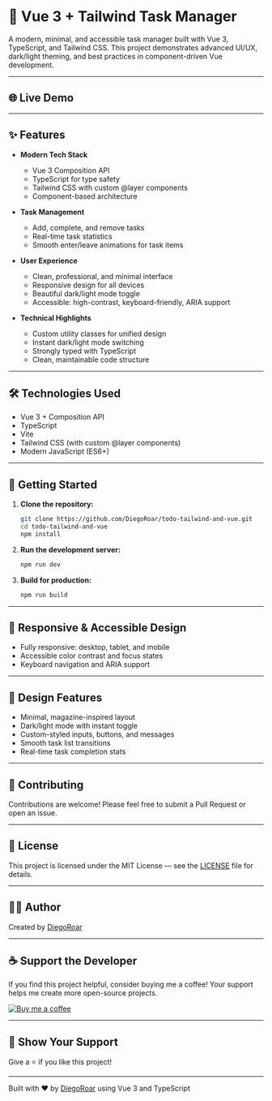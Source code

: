 # 🚀 Vue 3 + Tailwind Task Manager

A modern, minimal, and accessible task manager built with Vue 3, TypeScript, and Tailwind CSS. This project demonstrates advanced UI/UX, dark/light theming, and best practices in component-driven Vue development.

---

## 🌐 Live Demo

---

## ✨ Features

- **Modern Tech Stack**

  - Vue 3 Composition API
  - TypeScript for type safety
  - Tailwind CSS with custom @layer components
  - Component-based architecture

- **Task Management**

  - Add, complete, and remove tasks
  - Real-time task statistics
  - Smooth enter/leave animations for task items

- **User Experience**

  - Clean, professional, and minimal interface
  - Responsive design for all devices
  - Beautiful dark/light mode toggle
  - Accessible: high-contrast, keyboard-friendly, ARIA support

- **Technical Highlights**
  - Custom utility classes for unified design
  - Instant dark/light mode switching
  - Strongly typed with TypeScript
  - Clean, maintainable code structure

---

## 🛠️ Technologies Used

- Vue 3 + Composition API
- TypeScript
- Vite
- Tailwind CSS (with custom @layer components)
- Modern JavaScript (ES6+)

---

## 🚀 Getting Started

1. **Clone the repository:**
   ```bash
   git clone https://github.com/DiegoRoar/todo-tailwind-and-vue.git
   cd todo-tailwind-and-vue
   npm install
   ```
2. **Run the development server:**
   ```bash
   npm run dev
   ```
3. **Build for production:**
   ```bash
   npm run build
   ```

---

## 📱 Responsive & Accessible Design

- Fully responsive: desktop, tablet, and mobile
- Accessible color contrast and focus states
- Keyboard navigation and ARIA support

---

## 🎨 Design Features

- Minimal, magazine-inspired layout
- Dark/light mode with instant toggle
- Custom-styled inputs, buttons, and messages
- Smooth task list transitions
- Real-time task completion stats

---

## 🤝 Contributing

Contributions are welcome! Please feel free to submit a Pull Request or open an issue.

---

## 📝 License

This project is licensed under the MIT License — see the [LICENSE](LICENSE) file for details.

---

## 👨‍💻 Author

Created by [DiegoRoar](https://dheroroarweb.com)

---

## ☕ Support the Developer

If you find this project helpful, consider buying me a coffee! Your support helps me create more open-source projects.

[![Buy me a coffee](https://img.shields.io/badge/Buy_me_a_coffee-FFDD00?style=for-the-badge&logo=ko-fi&logoColor=black)](https://ko-fi.com/diegoroar)

---

## 🌟 Show Your Support

Give a ⭐️ if you like this project!

---

Built with ❤️ by [DiegoRoar](https://dheroroarweb.com) using Vue 3 and TypeScript
